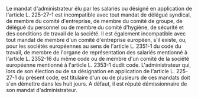 Le mandat d'administrateur élu par les salariés ou désigné en application de l'article L. 225-27-1 est incompatible avec tout mandat de délégué syndical, de membre du comité d'entreprise, de membre du comité de groupe, de délégué du personnel ou de membre du comité d'hygiène, de sécurité et des conditions de travail de la société. Il est également incompatible avec tout mandat de membre d'un comité d'entreprise européen, s'il existe, ou, pour les sociétés européennes au sens de l'article L. 2351-1 du code du travail, de membre de l'organe de représentation des salariés mentionné à l'article L. 2352-16 du même code ou de membre d'un comité de la société européenne mentionné à l'article L. 2353-1 dudit code. L'administrateur qui, lors de son élection ou de sa désignation en application de l'article L. 225-27-1 du présent code, est titulaire d'un ou de plusieurs de ces mandats doit s'en démettre dans les huit jours. A défaut, il est réputé démissionnaire de son mandat d'administrateur.

